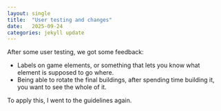 ```yaml
---
layout: single
title:  "User testing and changes"
date:   2025-09-24
categories: jekyll update
---
```


After some user testing, we got some feedback:
* Labels on game elements, or something that lets you know what element is supposed to go where.
* Being able to rotate the final buildings, after spending time building it, you want to see the whole of it.

To apply this, I went to the guidelines again.
